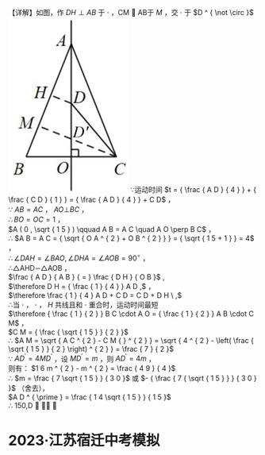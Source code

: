 【详解】如图，作 $D H \perp A B$ 于 $\cdot$ ，CM  AB于 $M$ ，交 $\cdot$ 于 $D ^ { \not \circ }$
![](<../../qs_image_DB/专题2-5_最值模型之阿氏圆与胡不归（解析版）/22098f6af475e74dadc053c1e1f97fa8cc58b40d7aecdc9fc5ee5ba517073731.jpg>)
∵运动时间 $t = { \frac { A D } { 4 } } + { \frac { C D } { 1 } } = { \frac { A D } { 4 } } + C D$ ，  
∵ $A B = A C$ ， $A O \bot B C$ ，  
$\therefore B O = O C = 1$ ，  
$A ( 0 , \sqrt { 1 5 } ) \qquad A B = A C \quad A O \perp B C$ ，  
∴ $A B = A C = { \sqrt { O A ^ { 2 } + O B ^ { 2 } } } = { \sqrt { 1 5 + 1 } } = 4$ ，  
$\therefore \angle D A H = \angle B A O , \angle D H A = \angle A O B = 9 0 ^ { \circ }$ ，  
∴△AHD∽△AOB ，  
$\frac { A D } { A B } { = } \frac { D H } { O B }$ ,  
$\therefore D H = { \frac { 1 } { 4 } } A D ,$ ，  
$\therefore \frac { 1 } { 4 } A D + C D = C D + D H \ ,$   
∴当 $\cdot$ ， $\cdot$ ， $H$ 共线且和 $\cdot$ 重合时，运动时间最短  
$\therefore { \frac { 1 } { 2 } } B C \cdot A O = { \frac { 1 } { 2 } } A B \cdot C M$ ，  
$C M = { \frac { \sqrt { 1 5 } } { 2 } }$   
∴ $A M = \sqrt { A C ^ { 2 } - C M { } ^ { 2 } } = \sqrt { 4 ^ { 2 } - \left( \frac { \sqrt { 1 5 } } { 2 } \right) ^ { 2 } } = \frac { 7 } { 2 }$   
∵ $A D ^ { \prime } = 4 M D ^ { \prime }$ ，设 $M D ^ { \prime } = m$ ，则 $A D ^ { \prime } = 4 m$ ，  
则有： $1 6 m ^ { 2 } - m ^ { 2 } = \frac { 4 9 } { 4 }$   
∴ $m = \frac { 7 \sqrt { 1 5 } } { 3 0 }$ 或 $- { \frac { 7 { \sqrt { 1 5 } } } { 3 0 } }$ （舍去），  
$A D ^ { \prime } = \frac { 1 4 \sqrt { 1 5 } } { 1 5 }$   
∴ 150,D   
# 2023·江苏宿迁中考模拟
